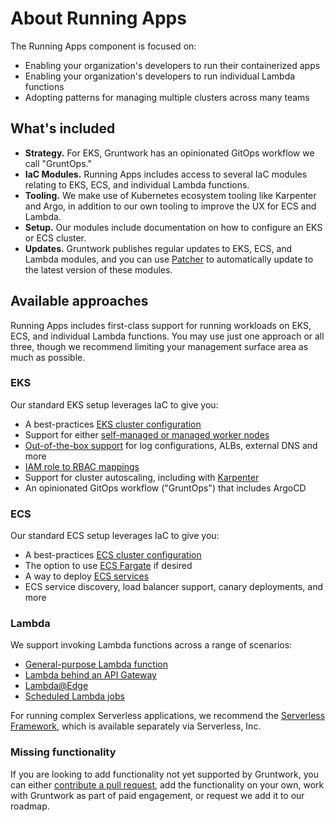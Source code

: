 # About Running Apps

The Running Apps component is focused on:

- Enabling your organization's developers to run their containerized apps
- Enabling your organization's developers to run individual Lambda functions
- Adopting patterns for managing multiple clusters across many teams

## What's included
- **Strategy.** For EKS, Gruntwork has an opinionated GitOps workflow we call "GruntOps."
- **IaC Modules.** Running Apps includes access to several IaC modules relating to EKS, ECS, and individual Lambda functions.
- **Tooling.** We make use of Kubernetes ecosystem tooling like Karpenter and Argo, in addition to our own tooling to improve the UX for ECS and Lambda.
- **Setup.** Our modules include documentation on how to configure an EKS or ECS cluster.
- **Updates.** Gruntwork publishes regular updates to EKS, ECS, and Lambda modules, and you can use [Patcher](/patcher/overview/) to automatically update to the latest version of these modules.

## Available approaches

Running Apps includes first-class support for running workloads on EKS, ECS, and individual Lambda functions. You may use just one approach or all three, though we recommend limiting your management surface area as much as possible.

### EKS

Our standard EKS setup leverages IaC to give you:

- A best-practices [EKS cluster configuration](https://docs.gruntwork.io/reference/services/app-orchestration/amazon-eks)
- Support for either [self-managed or managed worker nodes](https://docs.gruntwork.io/reference/services/app-orchestration/amazon-eks-workers)
- [Out-of-the-box support](https://docs.gruntwork.io/reference/services/app-orchestration/amazon-eks-core-services) for log configurations, ALBs, external DNS and more
- [IAM role to RBAC mappings](https://docs.gruntwork.io/reference/modules/terraform-aws-eks/eks-aws-auth-merger/)
- Support for cluster autoscaling, including with [Karpenter](https://docs.gruntwork.io/reference/modules/terraform-aws-eks/eks-k8s-karpenter/)
- An opinionated GitOps workflow ("GruntOps") that includes ArgoCD

### ECS

Our standard ECS setup leverages IaC to give you:

- A best-practices [ECS cluster configuration](https://docs.gruntwork.io/reference/services/app-orchestration/amazon-ecs-cluster)
- The option to use [ECS Fargate](https://docs.gruntwork.io/reference/services/app-orchestration/amazon-ecs-fargate-cluster) if desired
- A way to deploy [ECS services](https://docs.gruntwork.io/reference/services/app-orchestration/amazon-ecs-service)
- ECS service discovery, load balancer support, canary deployments, and more

### Lambda

We support invoking Lambda functions across a range of scenarios:

- [General-purpose Lambda function](https://docs.gruntwork.io/reference/modules/terraform-aws-lambda/lambda/)
- [Lambda behind an API Gateway](https://docs.gruntwork.io/reference/modules/terraform-aws-lambda/lambda-http-api-gateway/)
- [Lambda@Edge](https://docs.gruntwork.io/reference/modules/terraform-aws-lambda/lambda-edge/)
- [Scheduled Lambda jobs](https://docs.gruntwork.io/reference/modules/terraform-aws-lambda/scheduled-lambda-job/)

For running complex Serverless applications, we recommend the [Serverless Framework](https://www.serverless.com/), which is available separately via Serverless, Inc.

### Missing functionality

If you are looking to add functionality not yet supported by Gruntwork, you can either [contribute a pull request](http://localhost:3000/library/usage/contributing), add the functionality on your own, work with Gruntwork as part of paid engagement, or request we add it to our roadmap.
